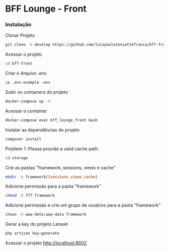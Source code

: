 # BFF Lounge - Front

### Instalação
Clonar Projeto
```sh
git clone -b develop https://github.com/luispaulotoniettefranca/bff-front
```

Acessar o projeto
```sh
cd bff-front
```

Criar o Arquivo .env
```sh
cp .env.example .env
```

Subir os containers do projeto
```sh
docker-compose up -d
```

Acessar o container
```sh
docker-compose exec bff_lounge_front bash
```

Instalar as dependências do projeto
```sh
composer install
```

Problem 1: Please provide a valid cache path.
```sh
cd storage
```

Crie as pastas "framework, sessions, views e cache"
```sh
mkdir -p framework/{sessions,views,cache}
```

Adicione permissão para a pasta "framework"
```sh
chmod -R 777 framework
```

Adicione permissão e crie um grupo de usuários para a pasta "framework"
```sh
chown -R www-data:www-data framework
```

Gerar a key do projeto Laravel
```sh
php artisan key:generate
```

Acessar o projeto
[http://localhost:8002](http://localhost:8002)
